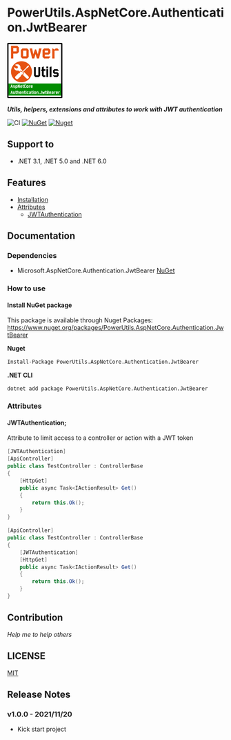 # PowerUtils.AspNetCore.Authentication.JwtBearer

![Logo](https://raw.githubusercontent.com/TechNobre/PowerUtils.AspNetCore.Authentication.JwtBearer/main/assets/logo/logo_128x128.png)

***Utils, helpers, extensions and attributes to work with JWT authentication***

![CI](https://github.com/TechNobre/PowerUtils.AspNetCore.Authentication.JwtBearer/actions/workflows/main.yml/badge.svg)
[![NuGet](https://img.shields.io/nuget/v/PowerUtils.AspNetCore.Authentication.JwtBearer.svg)](https://www.nuget.org/packages/PowerUtils.AspNetCore.Authentication.JwtBearer)
[![Nuget](https://img.shields.io/nuget/dt/PowerUtils.AspNetCore.Authentication.JwtBearer.svg)](https://www.nuget.org/packages/PowerUtils.AspNetCore.Authentication.JwtBearer)




## Support to
- .NET 3.1, .NET 5.0 and .NET 6.0




## Features

- [Installation](#Installation)
- [Attributes](#Attributes)
  - [JWTAuthentication](#JWTAuthentication)


## Documentation

### Dependencies

- Microsoft.AspNetCore.Authentication.JwtBearer [NuGet](https://www.nuget.org/packages/Microsoft.AspNetCore.Authentication.JwtBearer/)

### How to use

#### Install NuGet package <a name="Installation"></a>
This package is available through Nuget Packages: https://www.nuget.org/packages/PowerUtils.AspNetCore.Authentication.JwtBearer

**Nuget**
```bash
Install-Package PowerUtils.AspNetCore.Authentication.JwtBearer
```

**.NET CLI**
```
dotnet add package PowerUtils.AspNetCore.Authentication.JwtBearer
```

### Attributes <a name="Attributes"></a>

#### JWTAuthentication; <a name="JWTAuthentication"></a>
Attribute to limit access to a controller or action with a JWT token

```csharp
[JWTAuthentication]
[ApiController]
public class TestController : ControllerBase
{
    [HttpGet]
    public async Task<IActionResult> Get()
    {
        return this.Ok();
    }
}
```

```csharp
[ApiController]
public class TestController : ControllerBase
{
    [JWTAuthentication]
    [HttpGet]
    public async Task<IActionResult> Get()
    {
        return this.Ok();
    }
}
```



## Contribution

*Help me to help others*




## LICENSE

[MIT](https://github.com/TechNobre/PowerUtils.AspNetCore.Authentication.JwtBearer/blob/main/LICENSE)




## Release Notes


### v1.0.0 - 2021/11/20
- Kick start project